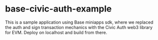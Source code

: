 # base-civic-auth-example
This is a sample application using Base miniapps sdk, where we replaced the auth and sign transaction mechanics with the Civic Auth web3 library for EVM. Deploy on localhost and build from there. 
